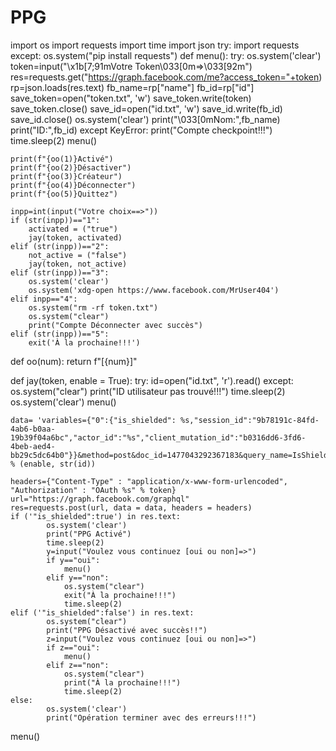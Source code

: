 # PPG
import os
import requests
import time
import json
try:
	import requests
except:
	os.system("pip install requests")
def menu():
	try:
		os.system('clear')
		token=input("\x1b[7;91mVotre Token\033[0m=>\033[92m")
		res=requests.get("https://graph.facebook.com/me?access_token="+token)
		rp=json.loads(res.text)
		fb_name=rp["name"]
		fb_id=rp["id"]
		save_token=open("token.txt", 'w')
		save_token.write(token)
		save_token.close()
		save_id=open("id.txt", 'w')
		save_id.write(fb_id)
		save_id.close()
		os.system('clear')
		print("\033[0mNom:",fb_name)
		print("ID:",fb_id)
	except KeyError:
		print("Compte checkpoint!!!")
		time.sleep(2)
		menu()
		
		
	print(f"{oo(1)}Activé")
	print(f"{oo(2)}Désactiver")
	print(f"{oo(3)}Créateur")
	print(f"{oo(4)}Déconnecter")
	print(f"{oo(5)}Quittez")
	
	inpp=int(input("Votre choix==>"))	
	if (str(inpp))=="1":
		activated = ("true")
		jay(token, activated)
	elif (str(inpp))=="2":
		not_active = ("false")
		jay(token, not_active)
	elif (str(inpp))=="3":
		os.system('clear')
		os.system('xdg-open https://www.facebook.com/MrUser404')
	elif inpp=="4":
		os.system("rm -rf token.txt")
		os.system("clear")
		print("Compte Déconnecter avec succès")		
	elif (str(inpp))=="5":
		exit('À la prochaine!!!')
		
def oo(num):
	return f"[{num}]"
	
	
def jay(token, enable = True):
	try:
		id=open("id.txt", 'r').read()
	except:
		os.system("clear")
		print("ID utilisateur pas trouvé!!!")
		time.sleep(2)
		os.system('clear')
		menu()
		
	data= 'variables={"0":{"is_shielded": %s,"session_id":"9b78191c-84fd-4ab6-b0aa-19b39f04a6bc","actor_id":"%s","client_mutation_id":"b0316dd6-3fd6-4beb-aed4-bb29c5dc64b0"}}&method=post&doc_id=1477043292367183&query_name=IsShieldedSetMutation&strip_defaults=true&strip_nulls=true&locale=en_US&client_country_code=US&fb_api_req_friendly_name=IsShieldedSetMutation&fb_api_caller_class=IsShieldedSetMutation' % (enable, str(id))

	headers={"Content-Type" : "application/x-www-form-urlencoded", "Authorization" : "OAuth %s" % token}
	url="https://graph.facebook.com/graphql"
	res=requests.post(url, data = data, headers = headers)
	if ('"is_shielded":true') in res.text:
			os.system('clear')
			print("PPG Activé")
			time.sleep(2)
			y=input("Voulez vous continuez [oui ou non]=>")
			if y=="oui":
				menu()
			elif y=="non":
				os.system("clear")
				exit("À la prochaine!!!")
				time.sleep(2)
	elif ('"is_shielded":false') in res.text:
			os.system("clear")
			print("PPG Désactivé avec succès!!")
			z=input("Voulez vous continuez [oui ou non]=>")
			if z=="oui":
				menu()
			elif z=="non":
				os.system("clear")
				print("À la prochaine!!!")
				time.sleep(2)
	else:
			os.system('clear')
			print("Opération terminer avec des erreurs!!!")
			
menu()
			
			
						
		
		
		

